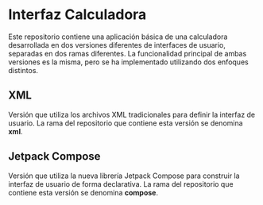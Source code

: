 # Interfaz Calculadora
Este repositorio contiene una aplicación básica de una calculadora desarrollada en dos versiones diferentes de interfaces de usuario, separadas en dos ramas diferentes. La funcionalidad principal de ambas versiones es la misma, pero se ha implementado utilizando dos enfoques distintos.

## XML
Versión que utiliza los archivos XML tradicionales para definir la interfaz de usuario.
La rama del repositorio que contiene esta versión se denomina **xml**.

## Jetpack Compose
Versión que utiliza la nueva librería Jetpack Compose para construir la interfaz de usuario de forma declarativa.
La rama del repositorio que contiene esta versión se denomina **compose**.
